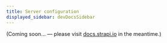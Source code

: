 ```yaml
---
title: Server configuration
displayed_sidebar: devDocsSidebar
---
```


(Coming soon… — please visit [docs.strapi.io](https://docs.strapi.io/developer-docs/latest/setup-deployment-guides/configurations/required/server.html) in the meantime.)
